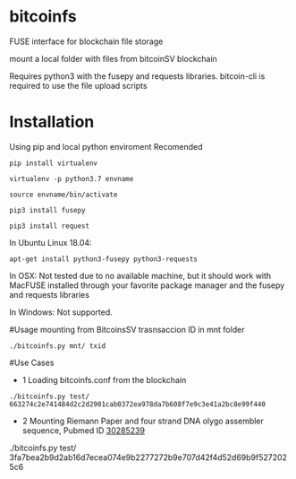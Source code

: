 # bitcoinfs


FUSE interface for blockchain file storage


mount a local folder with files from bitcoinSV blockchain 



Requires python3 with the fusepy and requests libraries.
bitcoin-cli is required to use the file upload scripts

# Installation

Using pip and local python enviroment Recomended
```
pip install virtualenv
```

```
virtualenv -p python3.7 envname
```

```
source envname/bin/activate
```

```
pip3 install fusepy
```

```
pip3 install request
```
In Ubuntu Linux 18.04:

```
apt-get install python3-fusepy python3-requests
```

In OSX:
Not tested due to no available machine, but it should work with MacFUSE installed through your favorite package manager and the fusepy and requests libraries

In Windows:
Not supported.

#Usage
mounting from BitcoinsSV trasnsaccion ID in mnt folder

```
./bitcoinfs.py mnt/ txid
```

#Use Cases 

* 1 Loading bitcoinfs.conf from the blockchain

```
./bitcoinfs.py test/ 663274c2e741484d2c2d2901cab0372ea978da7b608f7e9c3e41a2bc8e99f440
```

* 2 Mounting Riemann Paper and four strand DNA olygo assembler sequence, Pubmed ID [30285239](https://www.ncbi.nlm.nih.gov/pubmed/30285239)

./bitcoinfs.py test/ 3fa7bea2b9d2ab16d7ecea074e9b2277272b9e707d42f4d52d69b9f5272025c6
